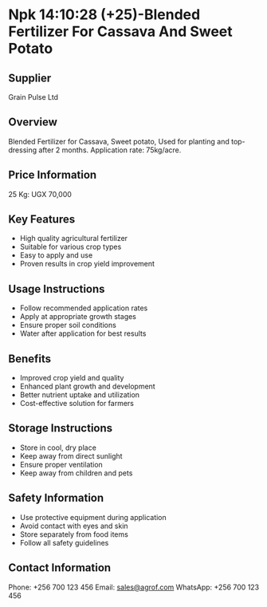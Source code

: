# Npk 14:10:28 (+25)-Blended Fertilizer For Cassava And Sweet Potato

## Supplier
Grain Pulse Ltd

## Overview
Blended Fertilizer for Cassava, Sweet potato, Used for planting and top-dressing after 2 months. Application rate: 75kg/acre.

## Price Information
25 Kg: UGX 70,000

## Key Features
- High quality agricultural fertilizer
- Suitable for various crop types
- Easy to apply and use
- Proven results in crop yield improvement

## Usage Instructions
- Follow recommended application rates
- Apply at appropriate growth stages
- Ensure proper soil conditions
- Water after application for best results

## Benefits
- Improved crop yield and quality
- Enhanced plant growth and development
- Better nutrient uptake and utilization
- Cost-effective solution for farmers

## Storage Instructions
- Store in cool, dry place
- Keep away from direct sunlight
- Ensure proper ventilation
- Keep away from children and pets

## Safety Information
- Use protective equipment during application
- Avoid contact with eyes and skin
- Store separately from food items
- Follow all safety guidelines

## Contact Information
Phone: +256 700 123 456
Email: sales@agrof.com
WhatsApp: +256 700 123 456
